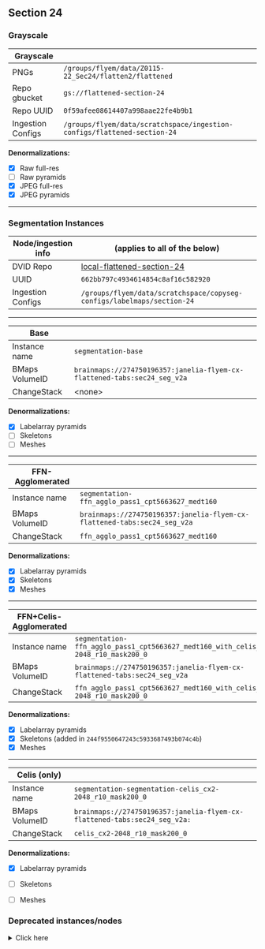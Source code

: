 Section 24
----------

### Grayscale

| Grayscale         |                                                                                |
|-------------------|--------------------------------------------------------------------------------|
| PNGs              | `/groups/flyem/data/Z0115-22_Sec24/flatten2/flattened`                         |
| Repo gbucket      | `gs://flattened-section-24`                                                    |
| Repo UUID         | `0f59afee08614407a998aae22fe4b9b1`                                             |
| Ingestion Configs | `/groups/flyem/data/scratchspace/ingestion-configs/flattened-section-24`       |

**Denormalizations:**

- [X] Raw full-res
- [ ] Raw pyramids
- [X] JPEG full-res
- [X] JPEG pyramids

---

### Segmentation Instances

| Node/ingestion info   | (applies to all of the below)                                                             |
|-----------------------|-------------------------------------------------------------------------------------------|
| DVID Repo             | [local-flattened-section-24](http://emdata3:8000/#/repo/100e772473774d9e9042829ed9af39f8) |
| UUID                  | `662bb797c4934614854c8af16c582920`                                                        |
| Ingestion Configs     | `/groups/flyem/data/scratchspace/copyseg-configs/labelmaps/section-24`                    |

---


| Base                  |                                                                                           |
|-----------------------|-------------------------------------------------------------------------------------------|
| Instance name         | `segmentation-base`                                                                       |
| BMaps VolumeID        | `brainmaps://274750196357:janelia-flyem-cx-flattened-tabs:sec24_seg_v2a`                  |
| ChangeStack           | \<none>                                                                                   | 

**Denormalizations:**

- [X] Labelarray pyramids
- [ ] Skeletons
- [ ] Meshes

---


| FFN-Agglomerated      |                                                                                           |
|-----------------------|-------------------------------------------------------------------------------------------|
| Instance name         | `segmentation-ffn_agglo_pass1_cpt5663627_medt160`                                         |
| BMaps VolumeID        | `brainmaps://274750196357:janelia-flyem-cx-flattened-tabs:sec24_seg_v2a`                  |
| ChangeStack           | `ffn_agglo_pass1_cpt5663627_medt160`                                                      | 

**Denormalizations:**

- [X] Labelarray pyramids
- [X] Skeletons
- [X] Meshes

---

| FFN+Celis-Agglomerated |                                                                                           |
|------------------------|-------------------------------------------------------------------------------------------|
| Instance name          | `segmentation-ffn_agglo_pass1_cpt5663627_medt160_with_celis_cx2-2048_r10_mask200_0`       |
| BMaps VolumeID         | `brainmaps://274750196357:janelia-flyem-cx-flattened-tabs:sec24_seg_v2a`                  |
| ChangeStack            | `ffn_agglo_pass1_cpt5663627_medt160_with_celis_cx2-2048_r10_mask200_0`                    | 

**Denormalizations:**

- [X] Labelarray pyramids
- [X] Skeletons (added in `244f9550647243c5933687493b074c4b`)
- [X] Meshes

---

| Celis (only)           |                                                                                           |
|------------------------|-------------------------------------------------------------------------------------------|
| Instance name          | `segmentation-segmentation-celis_cx2-2048_r10_mask200_0`                                  |
| BMaps VolumeID         | `brainmaps://274750196357:janelia-flyem-cx-flattened-tabs:sec24_seg_v2a:`                 |
| ChangeStack            | `celis_cx2-2048_r10_mask200_0`                                                            | 

**Denormalizations:**

- [X] Labelarray pyramids
- [ ] Skeletons
- [ ] Meshes


### Deprecated instances/nodes

<details>
<summary>Click here</summary>


| Base                  |                                                                                           |
|-----------------------|-------------------------------------------------------------------------------------------|
| DVID Repo             | [local-flattened-section-24](http://emdata3:8000/#/repo/315c2beaa6c44d36a53955fe78a9cacf) |
| Initial UUID          | `315c2beaa6c44d36a53955fe78a9cacf`                                                        |
| Instance name         | `segmentation`                                                                            |
| BMaps VolumeID        | `brainmaps://274750196357:janelia-flyem-cx-flattened-tabs:sec24_seg_v2a`                  |
| ChangeStack           | \<none>                                                                                   | 
| Ingestion Configs     | `/groups/flyem/data/scratchspace/copyseg-configs/base-tabs/flattened-section-24`          |

**Denormalizations:**

- [X] Labelarray pyramids
- [ ] Skeletons
- [ ] Meshes

| FFN-Agglomerated      |                                                                                   |
|-----------------------|-----------------------------------------------------------------------------------|
| DVID Repo             | [section-24-v2a-ffn](http://emdata3:8000/#/repo/100e772473774d9e9042829ed9af39f8) |
| Initial UUID          | `100e772473774d9e9042829ed9af39f8`                                                |
| Instance name         | `segmentation`                                                                    |
| BMaps VolumeID        | `brainmaps://274750196357:janelia-flyem-cx-flattened-tabs:sec24_seg_v2a`          |
| ChangeStack           | `ffn_agglo_pass1_cpt5663627_medt160`                                              |
| Ingestion Configs     | `/groups/flyem/data/scratchspace/copyseg-configs/ffn-tabs/section-24-v2a-ffn`     |

**Denormalizations:**

- [X] Labelarray pyramids
- [ ] Skeletons
- [ ] Meshes


| Celis-Agglomerated    |                                                                                   |
|-----------------------|-----------------------------------------------------------------------------------|
| DVID Repo             | [section-24-v2a-ffn](http://emdata3:8000/#/repo/100e772473774d9e9042829ed9af39f8) |
| Initial UUID          | `22a6faf893a44afba194136b6913aa9f`                                                |
| Instance name         | `segmentation`                                                                    |
| BMaps VolumeID        | `brainmaps://274750196357:janelia-flyem-cx-flattened-tabs:sec24_seg_v2a`          |
| ChangeStack           | `ffn_agglo_pass1_cpt5663627_medt160_with_celis_cx2-2048_r10_mask200_0`            |
| Ingestion Configs     | `/groups/flyem/data/scratchspace/copyseg-configs/celis-tabs/section-24`           |


**Denormalizations:**

- [X] Labelarray pyramids
- [ ] Skeletons
- [ ] Meshes

</details>
